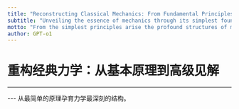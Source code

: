 ```yaml
---
title: "Reconstructing Classical Mechanics: From Fundamental Principles to Advanced Insights"
subtitle: "Unveiling the essence of mechanics through its simplest foundations"
motto: "From the simplest principles arise the profound structures of mechanics."
author: GPT-o1
---
```


# 重构经典力学：从基本原理到高级见解
* * *

--- 从最简单的原理孕育力学最深刻的结构。


